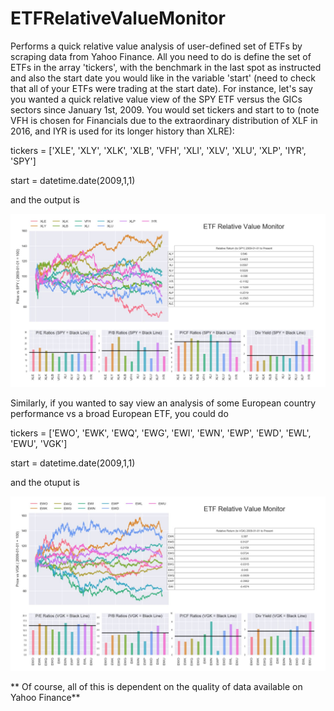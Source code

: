 # ETFRelativeValueMonitor
Performs a quick relative value analysis of user-defined set of ETFs by scraping data from Yahoo Finance. All you need to do is define the set of ETFs in the array 'tickers', with the benchmark in the last spot as instructed and also the start date you would like in the variable 'start' (need to check that all of your ETFs were trading at the start date). For instance, let's say you wanted a quick relative value view of the SPY ETF versus the GICs sectors since January 1st, 2009. You would set tickers and start to to (note VFH is chosen for Financials due to the extraordinary distribution of XLF in 2016, and IYR is used for its longer history than XLRE):

tickers = ['XLE', 'XLY', 'XLK', 'XLB', 'VFH', 'XLI', 'XLV', 'XLU', 'XLP', 'IYR', 'SPY']

start = datetime.date(2009,1,1)

and the output is

![Screenshot1](https://github.com/ZackPolaski/ETFRelativeValueMonitor/blob/master/ETFval1.JPG)

Similarly, if you wanted to say view an analysis of some European country performance vs a broad European ETF, you could do

tickers = ['EWO', 'EWK', 'EWQ', 'EWG', 'EWI', 'EWN', 'EWP', 'EWD', 'EWL', 'EWU', 'VGK']

start = datetime.date(2009,1,1)

and the otuput is


![Screenshot2](https://github.com/ZackPolaski/ETFRelativeValueMonitor/blob/master/ETFval2.JPG)

** Of course, all of this is dependent on the quality of data available on Yahoo Finance**




